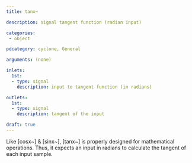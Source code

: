 ```yaml
---
title: tanx~

description: signal tangent function (radian input)

categories:
 - object

pdcategory: cyclone, General

arguments: (none)

inlets:
  1st:
  - type: signal
    description: input to tangent function (in radians)

outlets:
  1st:
  - type: signal
    description: tangent of the input

draft: true
---
```


Like [cosx~] & [sinx~], [tanx~] is properly designed for mathematical operations. Thus, it expects an input in radians to calculate the tangent of each input sample.
